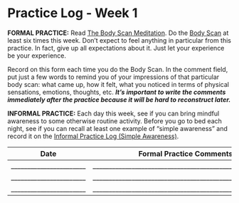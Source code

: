 Practice Log - Week 1
=====================

**FORMAL PRACTICE:** Read [The Body Scan Meditation][1]. Do the [Body Scan][2] at least six times this
week. Don’t expect to feel anything in particular from this practice. In fact, give up all
expectations about it. Just let your experience be your experience. 

Record on this form each time you do the Body Scan. In the comment field, put just a few words to
remind you of your impressions of that particular body scan: what came up, how it felt, what you
noticed in terms of physical sensations, emotions, thoughts, etc. _**It’s important to write the
comments immediately after the practice because it will be hard to reconstruct later.**_

**INFORMAL PRACTICE:** Each day this week, see if you can bring mindful awareness to some
otherwise routine activity. Before you go to bed each night, see if you can recall at least one
example of “simple awareness” and record it on the [Informal Practice Log (Simple Awareness)][3].

Date  |  Formal Practice Comments (Body Scan)
------|--------------------------------------
_______________________ | _______________________________________________________________________
_______________________ | ________________________________________________
_______________________ | ________________________________________________



[1]: /docs/week1/bodyscan.md
[2]: /meditations/bodyscan.md
[3]: /practice/week1-informal.md
